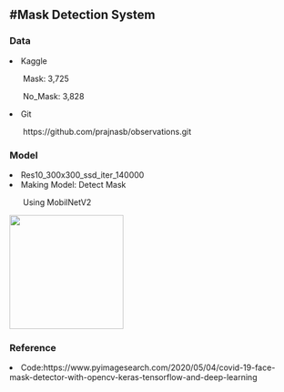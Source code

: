 <h2>#Mask Detection System</h2>

<h3>Data</h3>
<li>Kaggle</li>
<ul>Mask: 3,725</ul>
<ul>No_Mask: 3,828</ul>
<li>Git</li>
<ul>https://github.com/prajnasb/observations.git</ul>

<h3>Model</h3>
<li>Res10_300x300_ssd_iter_140000</li>

<li>Making Model: Detect Mask</li>
<ul>Using MobilNetV2</ul>
<img width="200" src="https://github.com/isp5708/hackerTone_ABC/readme_img/4.PNG" width="90%"></img>

<h3>Reference</h3>
<li>Code:https://www.pyimagesearch.com/2020/05/04/covid-19-face-mask-detector-with-opencv-keras-tensorflow-and-deep-learning </li>



